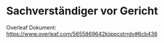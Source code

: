 # Sachverständiger vor Gericht

Overleaf Dokument:
https://www.overleaf.com/5655869642kjjppcstrrdv#6cb436
